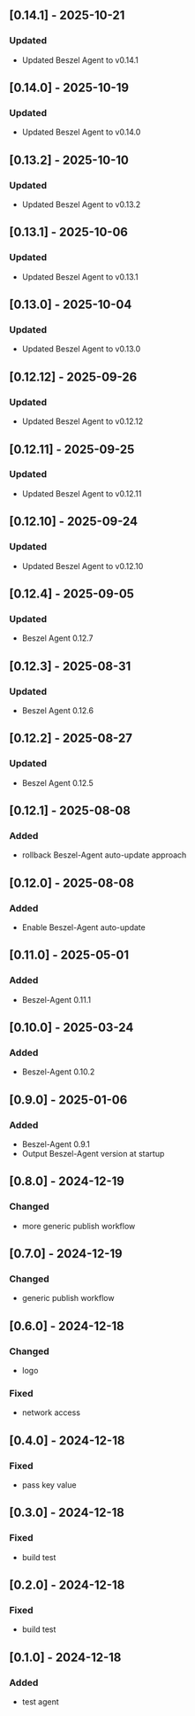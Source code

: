 ## [0.14.1] - 2025-10-21

### Updated

- Updated Beszel Agent to v0.14.1

## [0.14.0] - 2025-10-19

### Updated

- Updated Beszel Agent to v0.14.0

## [0.13.2] - 2025-10-10

### Updated

- Updated Beszel Agent to v0.13.2

## [0.13.1] - 2025-10-06

### Updated

- Updated Beszel Agent to v0.13.1

## [0.13.0] - 2025-10-04

### Updated

- Updated Beszel Agent to v0.13.0

## [0.12.12] - 2025-09-26

### Updated

- Updated Beszel Agent to v0.12.12

## [0.12.11] - 2025-09-25

### Updated

- Updated Beszel Agent to v0.12.11

## [0.12.10] - 2025-09-24

### Updated

- Updated Beszel Agent to v0.12.10

## [0.12.4] - 2025-09-05

### Updated

- Beszel Agent 0.12.7

## [0.12.3] - 2025-08-31

### Updated

- Beszel Agent 0.12.6

## [0.12.2] - 2025-08-27

### Updated

- Beszel Agent 0.12.5

## [0.12.1] - 2025-08-08

### Added

- rollback Beszel-Agent auto-update approach

## [0.12.0] - 2025-08-08

### Added

- Enable Beszel-Agent auto-update

## [0.11.0] - 2025-05-01

### Added

- Beszel-Agent 0.11.1

## [0.10.0] - 2025-03-24

### Added

- Beszel-Agent 0.10.2

## [0.9.0] - 2025-01-06

### Added

- Beszel-Agent 0.9.1
- Output Beszel-Agent version at startup

## [0.8.0] - 2024-12-19

### Changed

- more generic publish workflow

## [0.7.0] - 2024-12-19

### Changed

- generic publish workflow

## [0.6.0] - 2024-12-18

### Changed

- logo

### Fixed

- network access

## [0.4.0] - 2024-12-18

### Fixed

- pass key value

## [0.3.0] - 2024-12-18

### Fixed

- build test

## [0.2.0] - 2024-12-18

### Fixed

- build test

## [0.1.0] - 2024-12-18

### Added

- test agent
